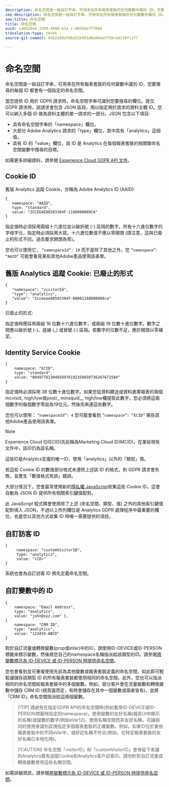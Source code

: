 ```yaml
---
description: 命名空間是一組自訂字串，可用來在所有報表套裝的任何變數中識別 ID，您要搜尋的每個 ID 都會有一個指定的命名空間。
seo-description: 命名空間是一組自訂字串，可用來在所有報表套裝的任何變數中識別 ID，您要搜尋的每個 ID 都會有一個指定的命名空間。
seo-title: 命名空間
title: 命名空間
uuid: cab61844-3209-4980-b14 c-6859de777606
translation-type: tm+mt
source-git-commit: 9362a59afb6a51bd91d8a94ae5750c4d138fc2f7

---
```



# 命名空間

命名空間是一組自訂字串，可用來在所有報表套裝的任何變數中識別 ID，您要搜尋的每個 ID 都會有一個指定的命名空間。

當您提供 ID 用於 GDPR 請求時，命名空間字串可識別您要搜尋的欄位。提交 GDPR 請求時，該請求會包含 JSON 區段，用以指定用於請求的資料主體 ID。您可以納入多個 ID 做為資料主體的單一請求的一部分。JSON 包含以下項目:

* 具有命名空間字串的「namespace」欄位。
* 大部分 Adobe Analytics 請求的「type」欄位，其中具有「analytics」這個值。
* 具有 ID 的「value」欄位，該 ID 是 Analytics 在每個報表套裝的相關聯命名空間變數中搜尋的目標。

如需更多詳細資料，請參閱 [Experience Cloud GDPR API 文件](https://www.adobe.io/apis/cloudplatform/gdpr/docs/alldocs.html#!api-specification/markdown/narrative/gdpr/use-cases/gdpr-api-overview.md)。

<!-- Meike, I converted this table to headings and text to fix a validation error. -Bob -->

## Cookie ID

舊版 Analytics 追蹤 Cookie，亦稱為 Adobe Analytics ID (AAID):

```
{
   namespace: "AAID",
   type: "standard",
   value: "2CCEEAE88503384F-1188000089CA"
}
```

指定值時必須採用兩組十六進位並以破折號 (-) 區隔的數字。所有十六進位數字的字母字元，指定時必須採用大寫。十六進位數值不應以零開頭 (請注意，這與已廢止的形式不同，過去要求開頭為零)。

您也可以使用它， `“namespaceId”: 10` 而不是除了其他之外，您 `“namespace”: “AAID”` 可能會看見某些其他Adobe產品使用該表單。

## 舊版 Analytics 追蹤 Cookie: 已廢止的形式

```
{
   "namespace": "visitorId",
   "type": "analytics",
   "value": "2cceeae88503384f-00001188000089ca"
}
```

已廢止的形式:

指定值時應採用兩組 16 位數十六進位數字，或兩組 19 位數十進位數字。數字之間應以破折號 (-)、底線 (_) 或冒號 (:) 區隔。若數字的位數不足，應於開頭以零補足。

## Identity Service Cookie

```
{
    namespace: "ECID",
    type: "standard",
    value: "00497781304058976192356650736267671594"
}
```

指定值時必須採用 38 位數十進位數字。如果您從資料饋送或資料倉庫報表的兩個mcvisid\_ high/low或post/_ minsquid\__ high/low欄提取此數字，您必須將這兩個數字的每個數字零設為19位元，然後先串連這些數字。

您也可以使用： `“namespaceId”: 4` 您可能會看到 `“namespace”: “ECID”` 某些其他Adobe產品使用該表單。

>[!NOTE]
>
>Experience Cloud ID(ECID)先前稱為Marketing Cloud ID(MCID)，在某些現有文件中，該ID仍為該名稱。
>
>這些ID是Analytics支援的唯一ID，使用「analytics」以外的「類型」值。

若這些 Cookie ID 的數值部分格式未遵照上述該 ID 的格式，則 GDPR 請求會失敗，並產生「數值格式有誤」錯誤。

大部分情況下，您會最常使用新的[隱私權 JavaScript](https://www.adobe.io/apis/cloudplatform/gdpr/services/allservices.htm)收集這些 Cookie ID，這會自動為 JSON ID 提供所有相關索引鍵值配對。

此 JavaScript 程式碼會使用除了上述 (命名空間、類型、值) 之外的其他索引鍵值配對填入 JSON，不過以上所列欄位是 Analytics GDPR 處理程序中最重要的欄位，也是您以其他方式收集 ID 時唯一需要提供的項目。

## 自訂訪客 ID

```
{
     namespace: "customVisitorID",
     type: "analytics",
     value: "<ID>"
}
```

系統也會為自訂訪客 ID 預先定義命名空間。

## 自訂變數中的 ID

```
{
    namespace: "Email Address",
    type: "analytics", 
    value: "john@xyz.com" }, 
{
    namespace: "CRM ID", 
    type: "analytics", 
    value: "123456-ABCD" 
}
```

對於自訂流量或轉換變數(prop或eVar)中的ID，請使用ID-DEVICE或ID-PERSON標籤來標示變數，然後將您自己的namespace名稱指派給該類型的ID。請參閱[將變數標示為 ID-DEVICE 或 ID-PERSON 時提供命名空間](gdpr-labels.md)。

您也會看到並可重複使用先前為其他變數或報表套裝定義的命名空間，如此即可輕鬆讓儲存該類型 ID 的所有報表套裝都使用相同的命名空間。此外，您也可以指派相同的命名空間給報表套裝中的多個變數。例如，部分客戶會在流量變數和轉換變數中儲存 CRM ID (視頁面而定，有時會儲存在其中一個變數或兩者皆有)，並將「CRM ID」命名空間指派給這兩個變數。

> [!TIP] 請避免在指定GDPR API的命名空間時(例如套用ID-DEVICE或ID-PERSON標籤時指定的namespace)，使用變數的友好名稱(報告UI中顯示的名稱)或變數的數字(例如eVar12)。使用名稱空間而非友好名稱，可讓相同的使用者識別區塊指定多個報表套裝的正確變數。例如，如果ID位於某些報表套裝中的不同eVar中，或好記名稱不符合(例如，在特定報表套裝的友好名稱已本地化時)。

> [!CAUTION] 命名空間「visitorID」和「customVisitorID」會保留下來識別Analytics舊有追蹤Cookie和Analytics客戶訪客ID。請勿針對自訂流量或轉換變數使用這些名稱空間。

如需詳細資訊，請參閱[將變數標示為 ID-DEVICE 或 ID-PERSON 時提供命名空間](../../admin/c-data-governance/gdpr-labels.md#section_F0A47AF8DA384A26BD56032D0ABFD2D7)。

